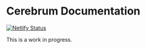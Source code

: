 # Cerebrum Documentation

[![Netlify Status](https://api.netlify.com/api/v1/badges/14ba56a1-a405-4d02-9019-f18ddd0da30d/deploy-status)](https://app.netlify.com/sites/cerebrum-docs/deploys)

This is a work in progress.

